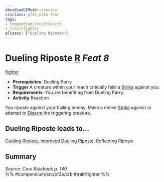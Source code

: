 ```yaml
---
obsidianUIMode: preview
cssclass: pf2e,pf2e-feat
tags:
- compendium/src/pf2e/crb
- trait/fighter
aliases: ["Dueling Riposte"]
---
```

# Dueling Riposte  [R](rules/core-rulebook/chapter-9-playing-the-game.md#Actions "Reaction") *Feat 8*  
[fighter](rules/traits/fighter.md)  

- **Prerequisites**: Dueling Parry
- **Trigger** A creature within your reach critically fails a [Strike](rules/actions/strike.md) against you.
- **Requirements**: You are benefiting from Dueling Parry.
- **Activity** Reaction

You riposte against your flailing enemy. Make a melee [Strike](rules/actions/strike.md) against or attempt to [Disarm](rules/actions/disarm.md) the triggering creature.

## Dueling Riposte leads to...

[Guiding Riposte](compendium/feats/guiding-riposte.md), [Improved Dueling Riposte](compendium/feats/improved-dueling-riposte.md), Reflecting Riposte

## Summary

*Source: Core Rulebook p. 149*  
%% #compendium/src/pf2e/crb #trait/fighter %%